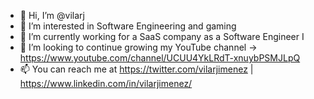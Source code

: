 - 👋 Hi, I’m @vilarj
- 👀 I’m interested in Software Engineering and gaming
- 🌱 I’m currently working for a SaaS company as a Software Engineer I
- 💞️ I’m looking to continue growing my YouTube channel -> https://www.youtube.com/channel/UCUU4YkLRdT-xnuybPSMJLpQ
- 📫 You can reach me at https://twitter.com/vilarjimenez | https://www.linkedin.com/in/vilarjimenez/

<!---
vilarj/vilarj is a ✨ special ✨ repository because its `README.md` (this file) appears on your GitHub profile.
You can click the Preview link to take a look at your changes.
--->
